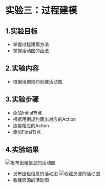 # 实验三：过程建模
## 1.实验目标
- 掌握过程建模方法
- 掌握活动图的画法
## 2.实验内容
- 根据用例规约创建活动图

## 3.实验步骤
- 添加Initial节点
- 根据用例规约画出对应的Action
- 连接相应的Action
- 添加Final节点

## 4.实验结果
![发布出租信息的活动图](https://raw.githubusercontent.com/Sakuraxia/uml-modeling-2020/master/students/1714080902409/发布出租信息的活动图.jpg)  

- 发布出租信息的活动图 
![收藏房源的活动图 ](https://raw.githubusercontent.com/Sakuraxia/uml-modeling-2020/master/students/1714080902409/收藏房源.jpg)  
- 收藏房源的活动图 
